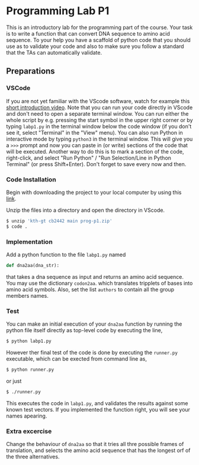 # Programming Lab P1

This is an introductory lab for the programming part of the course. Your task is to write a function that can convert DNA sequence to amino acid sequence. To your help you have a scaffold of python code that you should use as to validate your code and also to make sure you follow a standard that the TAs can automatically validate.

## Preparations

### VSCode

If you are not yet familiar with the VScode software, watch for example this [short introduction video](https://code.visualstudio.com/docs/introvideos/basics). Note that you can run your code directly in VScode and don't need to open a separate terminal window. You can run either the whole script by e.g. pressing the start symbol in the upper right corner or by typing `labp1.py` in the terminal window below the code window (if you don't see it, select "Terminal" in the "View" menu). You can also run Python in interactive mode by typing `python3` in the terminal window. This will give you a `>>>` prompt and now you can paste in (or write) sections of the code that will be executed. Another way to do this is to mark a section of the code, right-click, and select "Run Python" / "Run Selection/Line in Python Terminal" (or press Shift+Enter). Don't forget to save every now and then.

### Code Installation

Begin with downloading the project to your local computer by using this [link](https://download-directory.github.io/?url=https%3A%2F%2Fgithub.com%2Fkth-gt%2Fcb2442%2Ftree%2Fmain%2Fprog%2Fp1).

Unzip the files into a directory and open the directory in VScode.

```bash
$ unzip 'kth-gt cb2442 main prog-p1.zip'
$ code .
```

### Implementation

Add a python function to the file `labp1.py` named

```python
def dna2aa(dna_str):
```

that takes a dna sequence as input and returns an amino acid sequence. You may use the dictionary `codon2aa`. which translates tripplets of bases into amino acid symbols.
Also, set the list `authors` to contain all the group members names.  

### Test

You can make an initial execution of your `dna2aa` function by running the python file itself directly as top-level code by executing the line,

```bash
$ python labp1.py
```

However ther final test of the code is done by executing the `runner.py` executable, which can be exected from command line as,

```bash
$ python runner.py
```

or just

```bash
$ ./runner.py
```

This executes the code in `labp1.py`, and validates the results against some known test vectors.
If you implemented the function right, you will see your names apearing.

### Extra excercise

Change the behaviour of `dna2aa` so that it tries all thre possible frames of translation, and selects the amino acid sequence that has the longest orf of the three alternatives.
